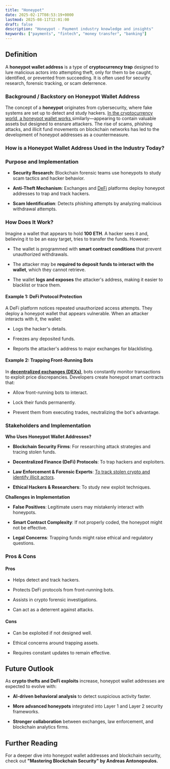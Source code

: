 ```yaml
---
title: "Honeypot"
date: 2025-02-17T08:53:19+0000
lastmod: 2025-08-11T12:01:00
draft: false
description: "Honeypot - Payment industry knowledge and insights"
keywords: ["payments", "fintech", "money transfer", "banking"]
---
```


## Definition

A **honeypot wallet address** is a type of **cryptocurrency trap** designed to lure malicious actors into attempting theft, only for them to be caught, identified, or prevented from succeeding. It is often used for security research, forensic tracking, or scam deterrence.

### Background / Backstory on Honeypot Wallet Address

The concept of a **honeypot** originates from cybersecurity, where fake systems are set up to detect and study hackers. [In the cryptocurrency world, a honeypot wallet works ](https://faisalkhanllc.xyz/resources/payments-wiki/h/honeypot-wallet-address/)similarly—appearing to contain valuable assets but designed to ensnare attackers. The rise of scams, phishing attacks, and illicit fund movements on blockchain networks has led to the development of honeypot addresses as a countermeasure.

### How is a Honeypot Wallet Address Used in the Industry Today?

### Purpose and Implementation

- **Security Research**: Blockchain forensic teams use honeypots to study scam tactics and hacker behavior.

- **Anti-Theft Mechanism**: Exchanges and [DeFi](https://faisalkhanllc.xyz/resources/payments-wiki/d/decentralized-finance-defi/) platforms deploy honeypot addresses to trap and track hackers.

- **Scam Identification**: Detects phishing attempts by analyzing malicious withdrawal attempts.

### How Does It Work?

Imagine a wallet that appears to hold **100 ETH**. A hacker sees it and, believing it to be an easy target, tries to transfer the funds. However:

- The wallet is programmed with **smart contract conditions** that prevent unauthorized withdrawals.

- The attacker may be **required to deposit funds to interact with the wallet**, which they cannot retrieve.

- The wallet **logs and exposes** the attacker's address, making it easier to blacklist or trace them.

#### Example 1: DeFi Protocol Protection

A DeFi platform notices repeated unauthorized access attempts. They deploy a honeypot wallet that appears vulnerable. When an attacker interacts with it, the wallet:

- Logs the hacker's details.

- Freezes any deposited funds.

- Reports the attacker's address to major exchanges for blacklisting.

#### Example 2: Trapping Front-Running Bots

In **[decentralized exchanges (DEXs)](https://faisalkhanllc.xyz/resources/payments-wiki/d/decentralized-exchange-dex/)**, bots constantly monitor transactions to exploit price discrepancies. Developers create honeypot smart contracts that:

- Allow front-running bots to interact.

- Lock their funds permanently.

- Prevent them from executing trades, neutralizing the bot's advantage.

### Stakeholders and Implementation

**Who Uses Honeypot Wallet Addresses?**

- **Blockchain Security Firms**: For researching attack strategies and tracing stolen funds.

- **Decentralized Finance (DeFi) Protocols**: To trap hackers and exploiters.

- **Law Enforcement & Forensic Experts**: [To track stolen crypto and identify illicit actors](https://faisalkhanllc.xyz/resources/payments-wiki/l/law-enforcement-agencies-leas/).

- **Ethical Hackers & Researchers**: To study new exploit techniques.

**Challenges in Implementation**

- **False Positives**: Legitimate users may mistakenly interact with honeypots.

- **Smart Contract Complexity**: If not properly coded, the honeypot might not be effective.

- **Legal Concerns**: Trapping funds might raise ethical and regulatory questions.

### Pros & Cons

#### Pros

- Helps detect and track hackers.

- Protects DeFi protocols from front-running bots.

- Assists in crypto forensic investigations.

- Can act as a deterrent against attacks.

#### Cons

- Can be exploited if not designed well.

- Ethical concerns around trapping assets.

- Requires constant updates to remain effective.

## Future Outlook

As **crypto thefts and DeFi exploits** increase, honeypot wallet addresses are expected to evolve with:

- **AI-driven behavioral analysis** to detect suspicious activity faster.

- **More advanced honeypots** integrated into Layer 1 and Layer 2 security frameworks.

- **Stronger collaboration** between exchanges, law enforcement, and blockchain analytics firms.

## Further Reading

For a deeper dive into honeypot wallet addresses and blockchain security, check out **"Mastering Blockchain Security" by Andreas Antonopoulos.**